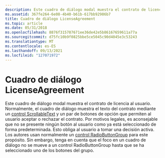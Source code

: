 ```yaml
---
description: Este cuadro de diálogo modal muestra el contrato de licencia al usuario.
ms.assetid: 367fe264-6e08-4b40-b61b-617bb92986b7
title: Cuadro de diálogo LicenseAgreement
ms.topic: article
ms.date: 05/31/2018
ms.openlocfilehash: 8876f315787671ee36de42e5b86167659611a77a
ms.sourcegitcommit: d75fc10b9f0825bbe5ce5045c90d4045e3c53243
ms.translationtype: MT
ms.contentlocale: es-ES
ms.lasthandoff: 09/13/2021
ms.locfileid: "127071972"
---
```

# <a name="licenseagreement-dialog"></a>Cuadro de diálogo LicenseAgreement

Este cuadro de diálogo modal muestra el contrato de licencia al usuario. Normalmente, el cuadro de diálogo muestra el texto del contrato mediante un [control ScrollableText](scrollabletext-control.md) y un par de botones de opción que permiten al usuario aceptar o rechazar el contrato. Por motivos legales, es aconsejable que no se presente ningún botón al usuario como ya está seleccionado de forma predeterminada. Esto obliga al usuario a tomar una decisión activa. Los autores usan normalmente un [control RadioButtonGroup](radiobuttongroup-control.md) para este propósito. Sin embargo, tenga en cuenta que el foco en un cuadro de diálogo no se mueve a un control RadioButtonGroup hasta que se ha seleccionado uno de los botones del grupo.

 

 



